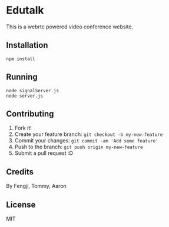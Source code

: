 # Edutalk

This is a webrtc powered video conference website.

## Installation

```
npm install
```

## Running

```
node signalServer.js
node server.js
```

## Contributing

1. Fork it!
2. Create your feature branch: `git checkout -b my-new-feature`
3. Commit your changes: `git commit -am 'Add some feature'`
4. Push to the branch: `git push origin my-new-feature`
5. Submit a pull request :D

## Credits
By Fengji, Tommy, Aaron

## License
MIT
